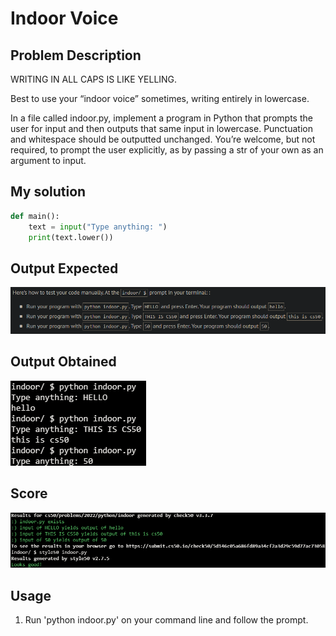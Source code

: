 # Indoor Voice

## Problem Description

WRITING IN ALL CAPS IS LIKE YELLING.

Best to use your “indoor voice” sometimes, writing entirely in lowercase.

In a file called indoor.py, implement a program in Python that prompts the user for input and then outputs that same input in lowercase. Punctuation and whitespace should be outputted unchanged. You’re welcome, but not required, to prompt the user explicitly, as by passing a str of your own as an argument to input.

## My solution

```python
def main():
    text = input("Type anything: ")
    print(text.lower())
```

## Output Expected

![Output expected](./resources/output_expected.png)

## Output Obtained

![As expected](./resources/output_obtained.png)

## Score

![All good](./resources/score.png)

## Usage

1. Run 'python indoor.py' on your command line and follow the prompt.
